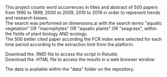 This project counts word occurrences in titles and abstract of 500 papers from 1990 to 1999, 2000 to 2009, 2010 to 2019 in order to represent trends and research biases.  
The search was performed on dimensions.ai with the search terms "aquatic vegetation" OR "macrophytes" OR "aquatic plants" OR "seagrass", within the fields of plant biology AND ecology.  
The 500 better cited paper according the FCR index were selected for each time period according to the extraction limit from the platform.  
  
Download the .RMD file to access the script in Rstudio  
Download the .HTML file to access the results in a web browser window  
  
The data is available within the "data" folder on the repository.
